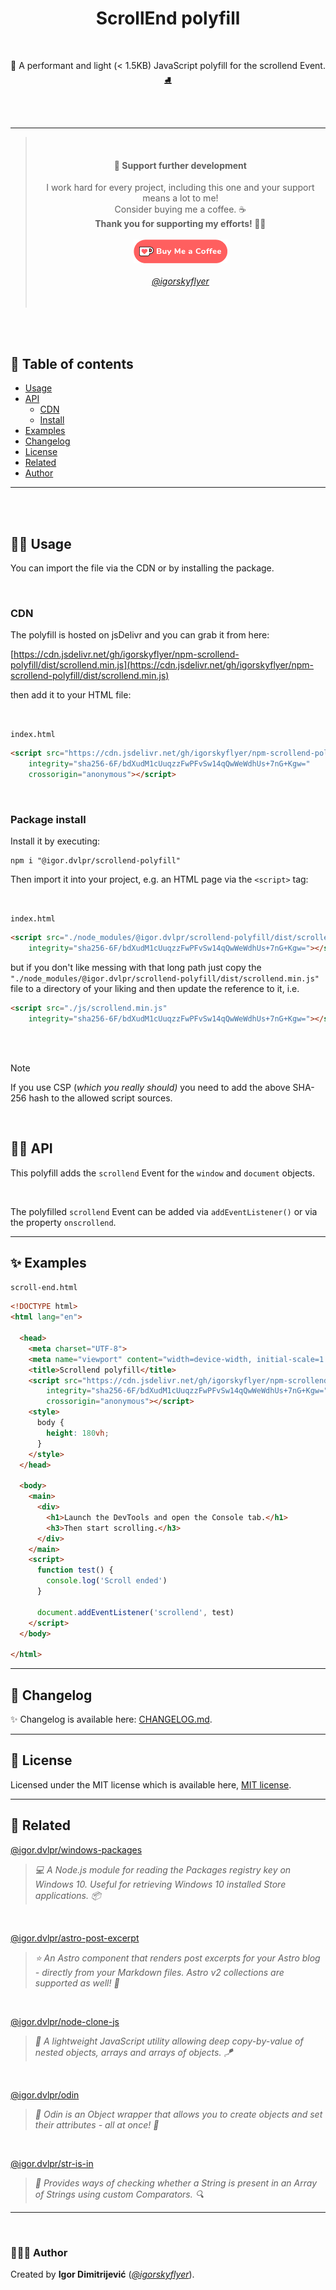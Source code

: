 <h1 align="center">ScrollEnd polyfill</h1>

<br>

<p align="center">
  🛴 A performant and light (&lt; 1.5KB) JavaScript polyfill for the scrollend Event. ⛸️
</p>

<br>
<br>

---

<div align="center">
  <blockquote>
    <br>
    <h4>💖 Support further development</h4>
    <span>I work hard for every project, including this one and your support means a lot to me!
    <br>
    Consider buying me a coffee. ☕
    <br>
    <strong>Thank you for supporting my efforts! 🙏😊</strong></span>
    <br>
    <br>
    <a href="https://ko-fi.com/igorskyflyer" target="_blank"><img src="https://raw.githubusercontent.com/igorskyflyer/igorskyflyer/main/assets/ko-fi.png" alt="Donate to igorskyflyer" width="150"></a>
    <br>
    <br>
    <a href="https://github.com/igorskyflyer"><em>@igorskyflyer</em></a>
    <br>
    <br>
    <br>
  </blockquote>
</div>

<br>
<br>

## 📃 Table of contents

- [Usage](#-usage)
- [API](#-api)
    - [CDN](#cdn)
    - [Install](#package-install)
- [Examples](#-examples)
- [Changelog](#-changelog)
- [License](#-license)
- [Related](#-related)
- [Author](#-author)

---

<br>
<br>

## 🕵🏼 Usage

You can import the file via the CDN or by installing the package.

<br>

### CDN

The polyfill is hosted on jsDelivr and you can grab it from here:

[https://cdn.jsdelivr.net/gh/igorskyflyer/npm-scrollend-polyfill/dist/scrollend.min.js](https://cdn.jsdelivr.net/gh/igorskyflyer/npm-scrollend-polyfill/dist/scrollend.min.js)


then add it to your HTML file:

<br>

`index.html`
```html
<script src="https://cdn.jsdelivr.net/gh/igorskyflyer/npm-scrollend-polyfill/dist/scrollend.min.js"
    integrity="sha256-6F/bdXudM1cUuqzzFwPFvSw14qQwWeWdhUs+7nG+Kgw="
    crossorigin="anonymous"></script>
```

<br>

### Package install

Install it by executing:

```shell
npm i "@igor.dvlpr/scrollend-polyfill"
```

Then import it into your project, e.g. an HTML page via the `<script>` tag:

<br>

`index.html`
```html
<script src="./node_modules/@igor.dvlpr/scrollend-polyfill/dist/scrollend.min.js"
    integrity="sha256-6F/bdXudM1cUuqzzFwPFvSw14qQwWeWdhUs+7nG+Kgw="></script>
```

but if you don't like messing with that long path just copy the `"./node_modules/@igor.dvlpr/scrollend-polyfill/dist/scrollend.min.js"` file to a directory of your liking and then update the reference to it, i.e.

```html
<script src="./js/scrollend.min.js"
    integrity="sha256-6F/bdXudM1cUuqzzFwPFvSw14qQwWeWdhUs+7nG+Kgw="></script>
```

<br>
<br>

> [!NOTE]
> If you use CSP (*which you really should)* you need to add the above SHA-256 hash to the allowed script sources.
>

<br>

## 🤹🏼 API

This polyfill adds the `scrollend` Event for the `window` and `document` objects.

<br>

The polyfilled `scrollend` Event can be added via `addEventListener()` or via the property `onscrollend`.

---

## ✨ Examples

`scroll-end.html`
```html
<!DOCTYPE html>
<html lang="en">

  <head>
    <meta charset="UTF-8">
    <meta name="viewport" content="width=device-width, initial-scale=1.0">
    <title>Scrollend polyfill</title>
    <script src="https://cdn.jsdelivr.net/gh/igorskyflyer/npm-scrollend-polyfill/dist/scrollend.min.js"
        integrity="sha256-6F/bdXudM1cUuqzzFwPFvSw14qQwWeWdhUs+7nG+Kgw="
        crossorigin="anonymous"></script>
    <style>
      body {
        height: 180vh;
      }
    </style>
  </head>

  <body>
    <main>
      <div>
        <h1>Launch the DevTools and open the Console tab.</h1>
        <h3>Then start scrolling.</h3>
      </div>
    </main>
    <script>
      function test() {
        console.log('Scroll ended')
      }

      document.addEventListener('scrollend', test)
    </script>
  </body>

</html>

```

---

## 📝 Changelog

✨ Changelog is available here: [CHANGELOG.md](https://github.com/igorskyflyer/npm-scrollend-polyfill/blob/main/CHANGELOG.md).

---

## 🪪 License

Licensed under the MIT license which is available here, [MIT license](https://github.com/igorskyflyer/npm-scrollend-polyfill/blob/main/LICENSE).

---

## 🧬 Related

[@igor.dvlpr/windows-packages](https://www.npmjs.com/package/@igor.dvlpr/windows-packages)

> _💻 A Node.js module for reading the Packages registry key on Windows 10. Useful for retrieving Windows 10 installed Store applications. 📦_

<br>

[@igor.dvlpr/astro-post-excerpt](https://www.npmjs.com/package/@igor.dvlpr/astro-post-excerpt)

> _⭐ An Astro component that renders post excerpts for your Astro blog - directly from your Markdown files. Astro v2 collections are supported as well! 💎_

<br>

[@igor.dvlpr/node-clone-js](https://www.npmjs.com/package/@igor.dvlpr/node-clone-js)

> _🧬 A lightweight JavaScript utility allowing deep copy-by-value of nested objects, arrays and arrays of objects. 🪁_

<br>

[@igor.dvlpr/odin](https://www.npmjs.com/package/@igor.dvlpr/odin)

> _🔱 Odin is an Object wrapper that allows you to create objects and set their attributes - all at once! 🔺_

<br>

[@igor.dvlpr/str-is-in](https://www.npmjs.com/package/@igor.dvlpr/str-is-in)

> _🧵 Provides ways of checking whether a String is present in an Array of Strings using custom Comparators. 🔍_

---

<br>

### 👨🏻‍💻 Author
Created by **Igor Dimitrijević** ([*@igorskyflyer*](https://github.com/igorskyflyer/)).
